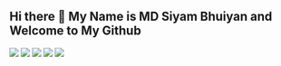 ## Hi there 👋 My Name is MD Siyam Bhuiyan and Welcome to My Github



![](http://github-profile-summary-cards.vercel.app/api/cards/profile-details?username=SiyamBhuiya&theme=nord_dark)
![](http://github-profile-summary-cards.vercel.app/api/cards/repos-per-language?username=SiyamBhuiya&theme=nord_dark)
![](http://github-profile-summary-cards.vercel.app/api/cards/most-commit-language?username=SiyamBhuiya&theme=nord_dark)
![](http://github-profile-summary-cards.vercel.app/api/cards/stats?username=SiyamBhuiya&theme=nord_dark)
![](http://github-profile-summary-cards.vercel.app/api/cards/productive-time?username=SiyamBhuiya&theme=nord_dark&utcOffset=8)
